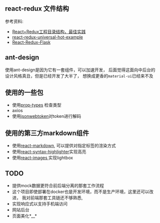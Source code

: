 ## react-redux 文件结构
参考资料:
- [React+Redux工程目录结构，最佳实践](https://www.jianshu.com/p/f913860f1494)
- [react-redux-universal-hot-example](https://github.com/erikras/react-redux-universal-hot-example/tree/master/src) 
- [React-Redux-Flask ](https://github.com/dternyak/React-Redux-Flask)


## ant-design
使用ant-design是因为它有一套组件，可以加速开发，
后面觉得这面向中后台的设计风格真丑，但是已经开发了大半了，
想换成更香的`material-ui`已经来不及

## 使用的一些包
- 使用[prop-types](https://react.docschina.org/docs/typechecking-with-proptypes.html)
检查类型
- axios
- 使用[jsonwebtoken](https://github.com/auth0/node-jsonwebtoken)对token进行解码 


## 使用的第三方markdown组件
- 使用[react-markdown](https://github.com/rexxars/react-markdown), 可以提供对指定标签的渲染方式
- 使用[react-syntax-highlighter](https://github.com/conorhastings/react-syntax-highlighter)实现高亮
- 使用[react-images ](https://github.com/jossmac/react-images)实现lightbox


## TODO
- 提供mock数据更符合前后端分离的那套工作流程
- 这个项目即使部署在docker也是开发环境，而不是生产环境，这里还可以改进，
我对前端那套工具链还不够熟悉,
- 实现响应式以支持手机端访问
- 网站后台
- 页面美化*__*
